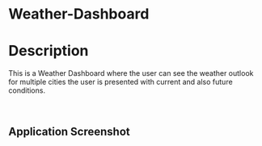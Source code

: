 # Weather-Dashboard

# Description

This is a Weather Dashboard where the user can see the weather outlook for multiple cities the user is presented with current and also future conditions.


</br>

## Application Screenshot

